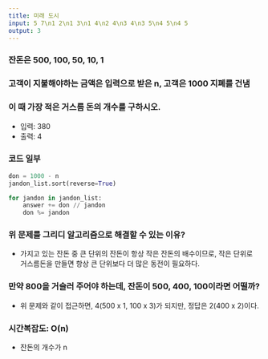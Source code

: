 ```yaml
---
title: 미래 도시
input: 5 7\n1 2\n1 3\n1 4\n2 4\n3 4\n3 5\n4 5\n4 5
output: 3
---
```


### 잔돈은 500, 100, 50, 10, 1

### 고객이 지불해야하는 금액은 입력으로 받은 n, 고객은 1000 지폐를 건냄

### 이 때 가장 적은 거스름 돈의 개수를 구하시오.

- 입력: 380
- 출력: 4

### 코드 일부

```python
don = 1000 - n
jandon_list.sort(reverse=True)

for jandon in jandon_list:
    answer += don // jandon
    don %= jandon
```

### 위 문제를 그리디 알고리즘으로 해결할 수 있는 이유?

- 가지고 있는 잔돈 중 큰 단위의 잔돈이 항상 작은 잔돈의 배수이므로, 작은 단위로 거스름돈을 만들면 항상 큰 단위보다 더 많은 동전이 필요하다.

### 만약 800을 거슬러 주어야 하는데, 잔돈이 500, 400, 100이라면 어떨까?

- 위 문제와 같이 접근하면, 4(500 x 1, 100 x 3)가 되지만, 정답은 2(400 x 2)이다.

### 시간복잡도: O(n)

- 잔돈의 개수가 n
